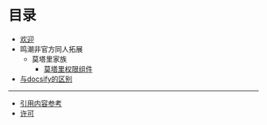 # 目录

* [欢迎](README.md)
* 鸣潮非官方同人拓展
  * 莫塔里家族
    * [莫塔里权限组件](/montelli/permission-montelli.md)
* [与docsify的区别](/diff-docsify.md)

------------

* [引用内容参考](THIRD_PARTY_NOTICE.md)
* [许可](/LICENSE.md)

